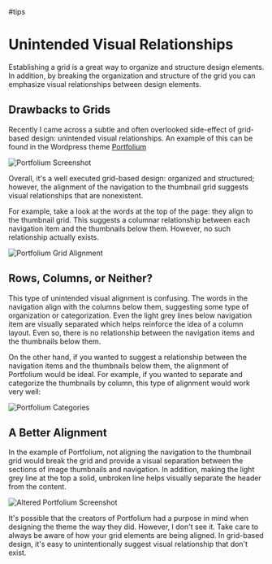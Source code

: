 #tips

# Unintended Visual Relationships

Establishing a grid is a great way to organize and structure design elements. In addition, by breaking the organization and structure of the grid you can emphasize visual relationships between design elements.

## Drawbacks to Grids
Recently I came across a subtle and often overlooked side-effect of grid-based design: unintended visual relationships. An example of this can be found in the Wordpress theme [Portfolium](http://wpshower.com/themes/portfolium/)

![Portfolium Screenshot](https://cdn.jim-nielsen.com/blog/2013/portfolium.jpg)

Overall, it's a well executed grid-based design: organized and structured; however, the alignment of the navigation to the thumbnail grid suggests visual relationships that are nonexistent.

For example, take a look at the words at the top of the page: they align to the thumbnail grid. This suggests a columnar relationship between each navigation item and the thumbnails  below them. However, no such relationship actually exists.

![Portfolium Grid Alignment](https://cdn.jim-nielsen.com/blog/2013/portfolium-grid-alignment.jpg)


## Rows, Columns, or Neither?
This type of unintended visual alignment is confusing. The words in the navigation align with the columns below them, suggesting some type of organization or categorization. Even the light grey lines below navigation item are visually separated which helps reinforce the idea of a column layout. Even so, there is no relationship between the navigation items and the thumbnails below them.

On the other hand, if you wanted to suggest a relationship between the navigation items and the thumbnails below them, the alignment of Portfolium would be ideal. For example, if you wanted to separate and categorize the thumbnails by column, this type of alignment would work very well:

![Portfolium Categories](https://cdn.jim-nielsen.com/blog/2013/portfolium-categories.jpg)

## A Better Alignment

In the example of Portfolium, not aligning the navigation to the thumbnail grid would break the grid and provide a visual separation between the sections of image thumbnails and navigation. In addition, making the light grey line at the top a solid, unbroken line helps visually separate the header from the content.

![Altered Portfolium Screenshot](https://cdn.jim-nielsen.com/blog/2013/portfolium-new.jpg)

It's possible that the creators of Portfolium had a purpose in mind when designing the theme the way they did. However, I don't see it. Take care to always be aware of how your grid elements are being aligned. In grid-based design, it's easy to unintentionally suggest visual relationship that don't exist.
